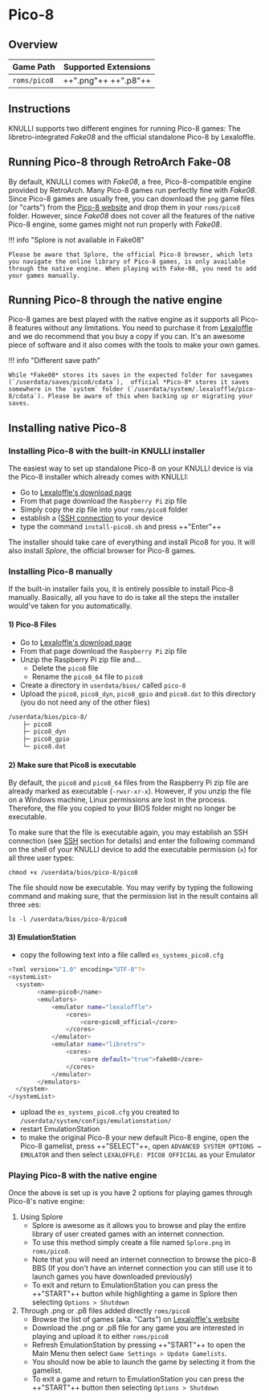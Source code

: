 # Pico-8

## Overview

| Game Path | Supported Extensions |
| --- | --- |
| `roms/pico8` | ++".png"++ ++".p8"++ |

## Instructions

KNULLI supports two different engines for running Pico-8 games: The libretro-integrated *Fake08* and the official standalone Pico-8 by Lexaloffle.

## Running Pico-8 through RetroArch Fake-08

By default, KNULLI comes with *Fake08*, a free, Pico-8-compatible engine provided by RetroArch. Many Pico-8 games run perfectly fine with *Fake08*. Since Pico-8 games are usually free, you can download the `png` game files (or "carts") from the [Pico-8 website](https://www.lexaloffle.com/bbs/?cat=7&carts_tab=1#mode=carts&sub=2) and drop them in your `roms/pico8` folder. However, since *Fake08* does not cover all the features of the native Pico-8 engine, some games might not run properly with *Fake08*.

!!! info "Splore is not available in Fake08"

    Please be aware that Splore, the official Pico-8 browser, which lets you navigate the online library of Pico-8 games, is only available through the native engine. When playing with Fake-08, you need to add your games manually.

## Running Pico-8 through the native engine

Pico-8 games are best played with the native engine as it supports all Pico-8 features without any limitations.  You need to purchase it from [Lexaloffle](https://www.lexaloffle.com/pico-8.php) and we do recommend that you buy a copy if you can. It's an awesome piece of software and it also comes with the tools to make your own games.

!!! info "Different save path"

    While *Fake08* stores its saves in the expected folder for savegames (`/userdata/saves/pico8/cdata`),  official *Pico-8* stores it saves somewhere in the `system` folder (`/userdata/system/.lexaloffle/pico-8/cdata`). Please be aware of this when backing up or migrating your saves.

## Installing native Pico-8

### Installing Pico-8 with the built-in KNULLI installer

The easiest way to set up standalone Pico-8 on your KNULLI device is via the Pico-8 installer which already comes with KNULLI:

- Go to [Lexaloffle's download page](https://www.lexaloffle.com/games.php?page=updates)
- From that page download the `Raspberry Pi` zip file
- Simply copy the zip file into your `roms/pico8` folder
- establish a ([SSH connection](../../configure/ssh) to your device
- type the command `install-pico8.sh` and press ++"Enter"++

The installer should take care of everything and install Pico8 for you. It will also install *Splore*, the official browser for Pico-8 games.

### Installing Pico-8 manually

If the built-in installer fails you, it is entirely possible to install Pico-8 manually. Basically, all you have to do is take all the steps the installer would've taken for you automatically.

#### 1) Pico-8 Files

- Go to [Lexaloffle's download page](https://www.lexaloffle.com/games.php?page=updates)
- From that page download the `Raspberry Pi` zip file
- Unzip the Raspberry Pi zip file and...
    - Delete the `pico8` file
    - Rename the `pico8_64` file to `pico8`
- Create a directory in `userdata/bios/` called `pico-8`
- Upload the `pico8`, `pico8_dyn`, `pico8_gpio` and `pico8.dat` to this directory (you do not need any of the other files)
``` bash title="Final Folder Structure"
/userdata/bios/pico-8/
    ├─ pico8
    ├─ pico8_dyn
    ├─ pico8_gpio
    └─ pico8.dat
```

#### 2) Make sure that Pico8 is executable

By default, the `pico8` and `pico8_64` files from the Raspberry Pi zip file are already marked as executable (`-rwxr-xr-x`). However, if you unzip the file on a Windows machine, Linux permissions are lost in the process. Therefore, the file you copied to your BIOS folder might no longer be executable.

To make sure that the file is executable again, you may establish an SSH connection (see [SSH](../../configure/ssh) section for details) and enter the following command on the shell of your KNULLI device to add the executable permission (`x`) for all three user types:

```
chmod +x /userdata/bios/pico-8/pico8
```

The file should now be executable. You may verify by typing the following command and making sure, that the permission list in the result contains all three `x`es:

```
ls -l /userdata/bios/pico-8/pico8
```

#### 3) EmulationStation

- copy the following text into a file called `es_systems_pico8.cfg`
``` bash title="es_systems_pico8.cfg"
<?xml version="1.0" encoding="UTF-8"?>
<systemList>
  <system>
        <name>pico8</name>
	    <emulators>
            <emulator name="lexaloffle">
                <cores>
                    <core>pico8_official</core>
                </cores>
            </emulator>
            <emulator name="libretro">
                <cores>
                    <core default="true">fake08</core>
                </cores>
            </emulator>
        </emulators>
  </system>
</systemList>
```
- upload the `es_systems_pico8.cfg` you created to `/userdata/system/configs/emulationstation/`
- restart EmulationStation
- to make the original Pico-8 your new default Pico-8 engine, open the Pico-8 gamelist, press ++"SELECT"++, open `ADVANCED SYSTEM OPTIONS → EMULATOR` and then select `LEXALOFFLE: PICO8 OFFICIAL` as your Emulator

### Playing Pico-8 with the native engine

Once the above is set up is you have 2 options for playing games through Pico-8's native engine:

1. Using Splore
    - Splore is awesome as it allows you to browse and play the entire library of user created games with an internet connection.  
    - To use this method simply create a file named `Splore.png` in `roms/pico8`.
    - Note that you will need an internet connection to browse the pico-8 BBS (If you don't have an internet connection you can still use it to launch games you have downloaded previously)
    - To exit and return to EmulationStation you can press the ++"START"++ button while highlighting a game in Splore then selecting `Options > Shutdown`
2. Through .png or .p8 files added directly `roms/pico8`
    - Browse the list of games (aka. "Carts") on [Lexaloffle's website](https://www.lexaloffle.com/bbs/?cat=7&carts_tab=1#mode=carts&sub=2)
    - Download the .png or .p8 file for any game you are interested in playing and upload it to either `roms/pico8`
    - Refresh EmulationStation by pressing ++"START"++ to open the Main Menu then select `Game Settings > Update Gamelists`.
    - You should now be able to launch the game by selecting it from the gamelist.
    - To exit a game and return to EmulationStation you can press the ++"START"++ button then selecting `Options > Shutdown`
